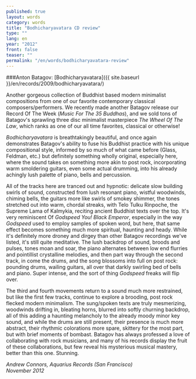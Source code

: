 ```yaml
---
published: true
layout: words
category: words
title: "Bodhicharyavatara CD review"
type: ""
lang: en
year: "2012"
front: false
teaser: ""
permalink: "/en/words/bodhicharyavatara-review"
---
```


###Anton Batagov: [Bodhicharyavatara]({{ site.baseurl }}/en/records/2009/bodhicharyavatara/)

Another gorgeous collection of Buddhist based modern minimalist compositions from one of our favorite contemporary classical composers/performers. We recently made another Batagov release our Record Of The Week (_Music For The 35 Buddhas_), and we sold tons of Batagov's sprawling three disc minimalist masterpiece _The Wheel Of The Law_, which ranks as one of our all time favorites, classical or otherwise!

_Bodhicharyavatara_ is breathtakingly beautiful, and once again demonstrates Batagov's ability to fuse his Buddhist practice with his unique compositional style, informed by so much of what came before (Glass, Feldman, etc.) but definitely something wholly original, especially here, where the sound takes on something more akin to post rock, incorporating warm smoldering guitars, even some actual drumming, into his already achingly lush palette of piano, bells and percussion.

All of the tracks here are tranced out and hypnotic: delicate slow building swirls of sound, constructed from lush resonant piano, wistful woodwinds, chiming bells, the guitars more like swirls of smokey shimmer, the tones stretched out into warm, chordal streaks, with Telo Tulku Rinpoche, the Supreme Lama of Kalmykia, reciting ancient Buddhist texts over the top. It's very reminiscent Of _Godspeed You! Black Emperor_, especially in the way _Godspeed_ used to employ samples of spoken word, but here, that same effect becomes something much more spiritual, haunting and heady. While it's definitely more droney and dirgey than other Batagov recordings we've listed, it's still quite meditative. The lush backdrop of sound, broods and pulses, tones moan and soar, the piano alternates between low end flurries and pointillist crystalline melodies, and then part way through the second track, in come the drums, and the song blossoms into full on post rock: pounding drums, wailing guitars, all over that darkly swirling bed of bells and piano. Super intense, and the sort of thing _Godspeed_ freaks will flip over.

The third and fourth movements return to a sound much more restrained, but like the first few tracks, continue to explore a brooding, post rock flecked modern minimalism. The sung/spoken texts are truly mesmerizing, woodwinds drifting in, bleating horns, blurred into softly churning backdrop, all of this adding a haunting melancholy to the already moody minor key sound, and while the drums are still present, their presence is much more abstract, their rhythmic colorations more spare, skittery for the most part, but with brief moments of bombast. Batagov has always professed a love of collaborating with rock musicians, and many of his records display the fruit of these collaborations, but few reveal his mysterious musical mastery, better than this one. Stunning.

_Andrew Connors, Aquarius Records (San Francisco)_  
_November 2012_